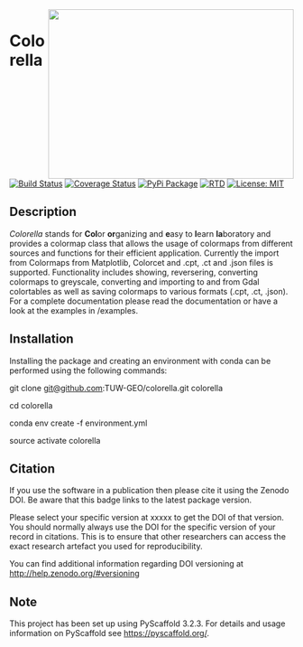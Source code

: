 <img align="right" src="https://github.com/TUW-GEO/colorella/raw/develop/docs/imgs/colorella_logo.png" height="300" width="435">

# Colorella
[![Build Status](https://travis-ci.org/TUW-GEO/colorella.svg?branch=master)](https://travis-ci.org/TUW-GEO/colorella)
[![Coverage Status](https://coveralls.io/repos/github/TUW-GEO/colorella/badge.svg?branch=master)](https://coveralls.io/github/TUW-GEO/colorella?branch=master)
[![PyPi Package](https://badge.fury.io/py/colorella.svg)](http://badge.fury.io/py/colorella)
[![RTD](https://readthedocs.org/projects/colorella/badge/?version=latest)](http://colorella.readthedocs.org/)
[![License: MIT](https://img.shields.io/badge/License-MIT-yellow.svg)](https://opensource.org/licenses/MIT)

## Description
*Colorella* stands for **Col**or **or**ganizing and **e**asy to **l**earn **la**boratory
and provides a colormap class that allows the usage of colormaps from different sources and functions for their efficient application. Currently the import from Colormaps from Matplotlib, Colorcet and .cpt, .ct and .json files is supported. Functionality includes showing, reversering, converting colormaps to greyscale, converting and importing to and from Gdal colortables as well as saving colormaps to various formats (.cpt, .ct, .json). For a complete documentation please read the documentation or have a look at the examples in /examples.

## Installation
Installing the package and creating an environment with conda can be performed using the following commands:

git clone git@github.com:TUW-GEO/colorella.git colorella

cd colorella

conda env create -f environment.yml

source activate colorella

## Citation
If you use the software in a publication then please cite it using the Zenodo DOI.
Be aware that this badge links to the latest package version.

Please select your specific version at xxxxx to get the DOI of that version.
You should normally always use the DOI for the specific version of your record in citations.
This is to ensure that other researchers can access the exact research artefact you used for reproducibility.

You can find additional information regarding DOI versioning at http://help.zenodo.org/#versioning


## Note
This project has been set up using PyScaffold 3.2.3. For details and usage
information on PyScaffold see https://pyscaffold.org/.
